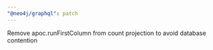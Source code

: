 ```yaml
---
"@neo4j/graphql": patch
---
```


Remove apoc.runFirstColumn from count projection to avoid database contention
